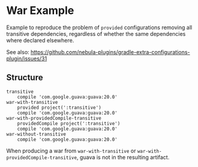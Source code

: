 War Example
===========

Example to reproduce the problem of `provided` configurations removing all transitive
dependencies, regardless of whether the same dependencies where declared elsewhere.

See also: https://github.com/nebula-plugins/gradle-extra-configurations-plugin/issues/31


Structure
---------

    transitive
        compile 'com.google.guava:guava:20.0'
    war-with-transitive
        provided project(':transitive')
        compile 'com.google.guava:guava:20.0'
    war-with-providedCompile-transitive
        providedCompile project(':transitive')
        compile 'com.google.guava:guava:20.0'
    war-without-transitive
        compile 'com.google.guava:guava:20.0'


When producing a war from `war-with-transitive` or `war-with-providedCompile-transitive`, 
guava is not in the resulting artifact.


